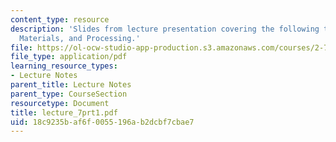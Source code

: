 ```yaml
---
content_type: resource
description: 'Slides from lecture presentation covering the following topics: Piezoelectricity,
  Materials, and Processing.'
file: https://ol-ocw-studio-app-production.s3.amazonaws.com/courses/2-76-multi-scale-system-design-fall-2004/18c9235baf6f0055196ab2dcbf7cbae7_lecture_7prt1.pdf
file_type: application/pdf
learning_resource_types:
- Lecture Notes
parent_title: Lecture Notes
parent_type: CourseSection
resourcetype: Document
title: lecture_7prt1.pdf
uid: 18c9235b-af6f-0055-196a-b2dcbf7cbae7
---
```

